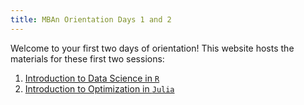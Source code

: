 ```yaml
---
title: MBAn Orientation Days 1 and 2
---
```


Welcome to your first two days of orientation! This website hosts the materials for these first two sessions: 

1. [Introduction to Data Science in `R`](https://philchodrow.github.io/mban_orientation/data_science_intro/index.html)
2. [Introduction to Optimization in `Julia`](https://philchodrow.github.io/mban_orientation/optimization_intro/index.html)


